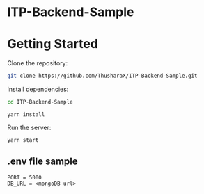 # ITP-Backend-Sample

# Getting Started
Clone the repository:
```bash
git clone https://github.com/ThusharaX/ITP-Backend-Sample.git
```

Install dependencies:
```bash
cd ITP-Backend-Sample
```
```
yarn install
```

Run the server:
```
yarn start
```

## .env file sample
```
PORT = 5000
DB_URL = <mongoDB url>
```